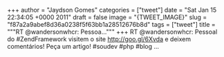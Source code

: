 
+++
author = "Jaydson Gomes"
categories = ["tweet"]
date = "Sat Jan 15 22:34:05 +0000 2011"
draft = false
image = "{TWEET_IMAGE}"
slug = "f87a2a9abef8d36a0238f5f63bb1a28512676b8d"
tags = ["tweet"]
title = """RT @wandersonwhcr: Pessoa..."""
+++
RT @wandersonwhcr: Pessoal do #ZendFramework visitem o site http://goo.gl/6Xvda e deixem comentários! Peça um artigo! #soudev #php #blog ...

